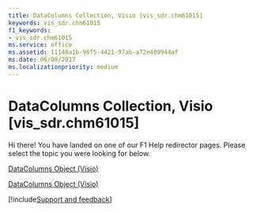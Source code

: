 ```yaml
---
title: DataColumns Collection, Visio [vis_sdr.chm61015]
keywords: vis_sdr.chm61015
f1_keywords:
- vis_sdr.chm61015
ms.service: office
ms.assetid: 11148a1b-96f5-4421-97ab-a72e409944af
ms.date: 06/08/2017
ms.localizationpriority: medium
---
```



# DataColumns Collection, Visio [vis_sdr.chm61015]

Hi there! You have landed on one of our F1 Help redirector pages. Please select the topic you were looking for below.

[DataColumns Object (Visio)](https://msdn.microsoft.com/library/620a56f5-d552-1247-22fb-18d07993d5ad%28Office.15%29.aspx)

[DataColumns Object (Visio)](https://msdn.microsoft.com/library/4741b6df-8613-9fda-1087-dba1a9a0fb5b.aspx)

[!include[Support and feedback](~/includes/feedback-boilerplate.md)]